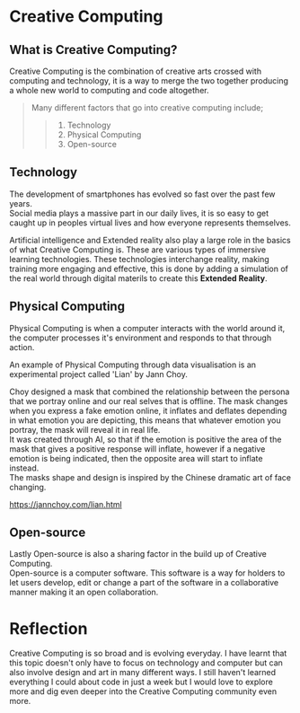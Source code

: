 # Creative Computing

## What is Creative Computing?
Creative Computing is the combination of creative arts crossed with computing and technology, it is a way to merge the two together producing a whole new world to computing and code altogether.
> Many different factors that go into creative computing include;
> 
>> 1. Technology
>> 2. Physical Computing
>> 3. Open-source

## Technology
<p>The development of smartphones has evolved so fast over the past few years.<br>
Social media plays a massive part in our daily lives, it is so easy to get caught up in peoples virtual lives and how everyone represents themselves.
  
Artificial intelligence and Extended reality also play a large role in the basics of what Creative Computing is.
  These are various types of immersive learning technologies. These technologies interchange reality, making training more engaging and effective, this is done by adding a simulation of the real world through digital materils to create this **Extended Reality**.
  
<h2>Physical Computing
</h2>
Physical Computing is when a computer interacts with the world around it, the computer processes it's environment and responds to that through action. 
<p>An example of Physical Computing through data visualisation is an experimental project called 'Lian' by Jann Choy.<br>
<p>Choy designed a mask that combined the relationship between the persona that we portray online and our real selves that is offline. The mask changes when you express a fake emotion online, it inflates and deflates depending in what emotion you are depicting, this means that whatever emotion you portray, the mask will reveal it in real life.<br>
It was created through AI, so that if the emotion is positive the area of the mask that gives a positive response will inflate, however if a negative emotion is being indicated, then the opposite area will start to inflate instead.<br>
The masks shape and design is inspired by the Chinese dramatic art of face changing.

  <https://jannchoy.com/lian.html>
  
<h2>Open-source
</h2>
<p>Lastly Open-source is also a sharing factor in the build up of Creative Computing.<br>
Open-source is a computer software. This software is a way for holders to let users develop, edit or change a part of the software in a collaborative manner making it an open collaboration. 
  
<h1>Reflection
  </h1>
  Creative Computing is so broad and is evolving everyday. I have learnt that this topic doesn't only have to focus on technology and computer but can also involve design and art in many different ways. I still haven't learned everything I could about code in just a week but I would love to explore more and dig even deeper into the Creative Computing community even more.
